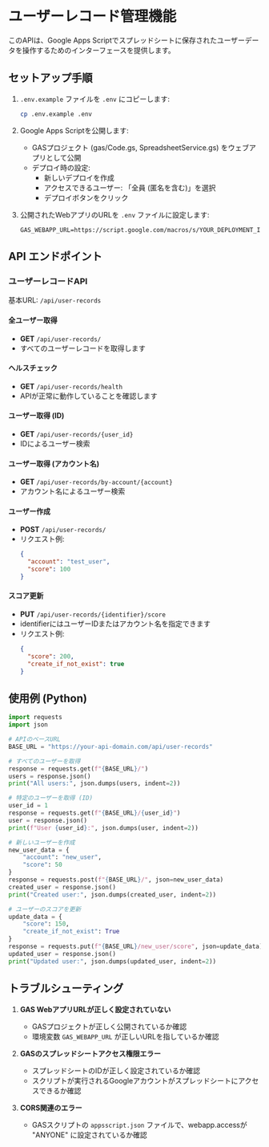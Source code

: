 # ユーザーレコード管理機能

このAPIは、Google Apps Scriptでスプレッドシートに保存されたユーザーデータを操作するためのインターフェースを提供します。

## セットアップ手順

1. `.env.example` ファイルを `.env` にコピーします:
   ```bash
   cp .env.example .env
   ```

2. Google Apps Scriptを公開します:
   - GASプロジェクト (gas/Code.gs, SpreadsheetService.gs) をウェブアプリとして公開
   - デプロイ時の設定:
     - 新しいデプロイを作成
     - アクセスできるユーザー: 「全員 (匿名を含む)」を選択
     - デプロイボタンをクリック

3. 公開されたWebアプリのURLを `.env` ファイルに設定します:
   ```
   GAS_WEBAPP_URL=https://script.google.com/macros/s/YOUR_DEPLOYMENT_ID_HERE/exec
   ```

## API エンドポイント

### ユーザーレコードAPI

基本URL: `/api/user-records`

#### 全ユーザー取得
- **GET** `/api/user-records/`
- すべてのユーザーレコードを取得します

#### ヘルスチェック
- **GET** `/api/user-records/health`
- APIが正常に動作していることを確認します

#### ユーザー取得 (ID)
- **GET** `/api/user-records/{user_id}`
- IDによるユーザー検索

#### ユーザー取得 (アカウント名)
- **GET** `/api/user-records/by-account/{account}`
- アカウント名によるユーザー検索

#### ユーザー作成
- **POST** `/api/user-records/`
- リクエスト例:
  ```json
  {
    "account": "test_user",
    "score": 100
  }
  ```

#### スコア更新
- **PUT** `/api/user-records/{identifier}/score`
- identifierにはユーザーIDまたはアカウント名を指定できます
- リクエスト例:
  ```json
  {
    "score": 200,
    "create_if_not_exist": true
  }
  ```

## 使用例 (Python)

```python
import requests
import json

# APIのベースURL
BASE_URL = "https://your-api-domain.com/api/user-records"

# すべてのユーザーを取得
response = requests.get(f"{BASE_URL}/")
users = response.json()
print("All users:", json.dumps(users, indent=2))

# 特定のユーザーを取得 (ID)
user_id = 1
response = requests.get(f"{BASE_URL}/{user_id}")
user = response.json()
print(f"User {user_id}:", json.dumps(user, indent=2))

# 新しいユーザーを作成
new_user_data = {
    "account": "new_user",
    "score": 50
}
response = requests.post(f"{BASE_URL}/", json=new_user_data)
created_user = response.json()
print("Created user:", json.dumps(created_user, indent=2))

# ユーザーのスコアを更新
update_data = {
    "score": 150,
    "create_if_not_exist": True
}
response = requests.put(f"{BASE_URL}/new_user/score", json=update_data)
updated_user = response.json()
print("Updated user:", json.dumps(updated_user, indent=2))
```

## トラブルシューティング

1. **GAS WebアプリURLが正しく設定されていない**
   - GASプロジェクトが正しく公開されているか確認
   - 環境変数 `GAS_WEBAPP_URL` が正しいURLを指しているか確認

2. **GASのスプレッドシートアクセス権限エラー**
   - スプレッドシートのIDが正しく設定されているか確認
   - スクリプトが実行されるGoogleアカウントがスプレッドシートにアクセスできるか確認

3. **CORS関連のエラー**
   - GASスクリプトの `appsscript.json` ファイルで、webapp.accessが "ANYONE" に設定されているか確認
